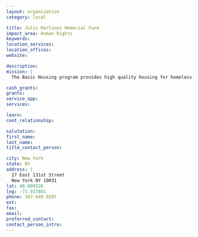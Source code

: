 ```yaml
---
layout: organization
category: local

title: Julio Martinez Memorial Fund
impact_area: Human Rights
keywords: 
location_services: 
location_offices: 
website: 

description: 
mission: |
  The Basic Housing program provides high quality housing for homeless families and has been in operation since 2003. We provide the services needed to support the families achieve self-sufficiency, and significantly reduce their risk of becoming homeless again.

cash_grants: 
grants: 
service_opp: 
services: 

learn: 
cont_relationship: 

salutation: 
first_name: 
last_name: 
title_contact_person: 

city: New York
state: NY
address: |
  27 East 131st Street    
  New York NY 10031
lat: 40.809526
lng: -73.937881
phone: 347-649-9207
ext: 
fax: 
email: 
preferred_contact: 
contact_person_intro: 
---
```

